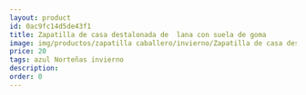 ```yaml
---
layout: product
id: 0ac9fc14d5de43f1
title: Zapatilla de casa destalonada de  lana con suela de goma
image: img/productos/zapatilla caballero/invierno/Zapatilla de casa destalonada de  lana con suela de goma=20=azul Norteñas invierno.webp
price: 20
tags: azul Norteñas invierno
description: 
order: 0
---
```

